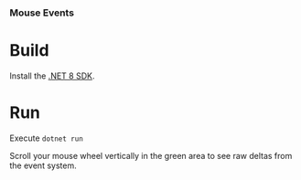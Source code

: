 ### Mouse Events

# Build

Install the [.NET 8 SDK](https://dotnet.microsoft.com/en-us/download/dotnet/8.0).

# Run

Execute `dotnet run`

Scroll your mouse wheel vertically in the green area to see raw deltas from the event system.